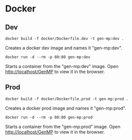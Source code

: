 # Docker

## Dev

`docker build -f docker/Dockerfile.dev -t gen-mp:dev .`

Creates a docker dev image and names it "gen-mp:dev".

`docker run -d --rm -p 80:80 gen-mp:dev`

Starts a container from the "gen-mp:dev" image.
Open [http://localhost/GenMP](http://localhost/GenMP) to view it in the browser.

## Prod

`docker build -f docker/Dockerfile.prod -t gen-mp:prod .`

Creates a docker prod image and names it "gen-mp:prod".

`docker run -d --rm -p 80:80 gen-mp:prod`

Starts a container from the "gen-mp:prod" image.
Open [http://localhost/GenMP](http://localhost/GenMP) to view it in the browser.

